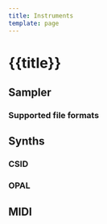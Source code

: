```yaml
---
title: Instruments
template: page
---
```


# {{title}}

## Sampler

### Supported file formats

## Synths

### CSID

### OPAL

## MIDI